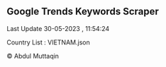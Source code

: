 

## Google Trends Keywords Scraper 
 
Last Update 30-05-2023 , 11:54:24

Country List :
VIETNAM.json



© Abdul Muttaqin 

